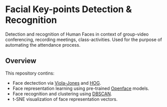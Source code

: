# Facial Key-points Detection & Recognition

Detection and recognition of Human Faces in context of group-video conferencing, recording meetings, class-activities. Used for the purpose of automating the attendance process. 

## Overview

This repository contins:

- Face dectection via [Viola-Jones](https://www.wikiwand.com/en/Viola%E2%80%93Jones_object_detection_framework) and [HOG](https://www.wikiwand.com/en/Histogram_of_oriented_gradients).
- Face representation learning using pre-trained [Openface](http://cmusatyalab.github.io/openface/) models.
- Face recognition and clustering using [DBSCAN](https://www.wikiwand.com/en/DBSCAN).
- t-SNE visualization of face representation vectors.